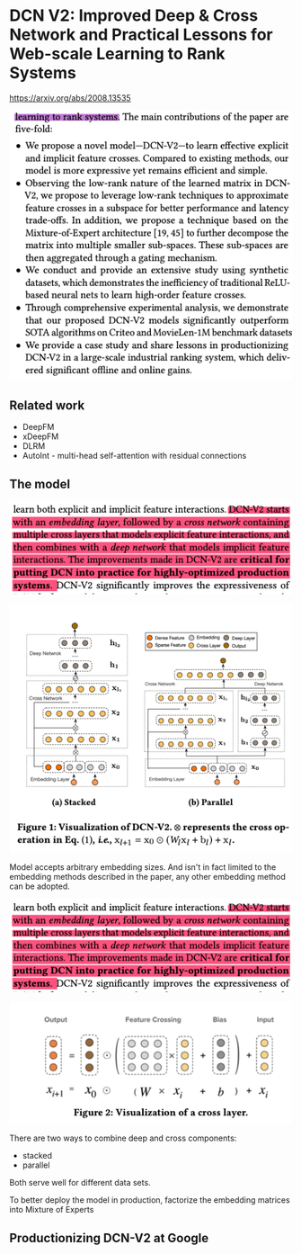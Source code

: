 # DCN V2: Improved Deep & Cross Network and Practical Lessons for Web-scale Learning to Rank Systems

https://arxiv.org/abs/2008.13535

![](../../../attachments/2021-05-13-05-56-07.png)

## Related work

* DeepFM
* xDeepFM
* DLRM
* AutoInt - multi-head self-attention with residual connections


## The model

![](../../../attachments/2021-05-13-06-04-22.png)

![](../../../attachments/2021-05-13-06-03-56.png)

Model accepts arbitrary embedding sizes. And isn't in fact limited to the embedding methods described in the paper, any other embedding method can be adopted.

![](../../../attachments/2021-05-13-06-07-22.png)

![](../../../attachments/2021-05-13-06-07-32.png)

There are two ways to combine deep and cross components:
* stacked 
* parallel

Both serve well for different data sets.

To better deploy the model in production, factorize the embedding matrices into Mixture of Experts 

## Productionizing DCN-V2 at Google

